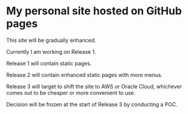 # My personal site hosted on GitHub pages

This site will be gradually enhanced.

Currently I am working on Release 1.

Release 1 will contain static pages.

Release 2 will contain enhanced static pages with more menus.

Release 3 will target to shift the site to AWS or Oracle Cloud, whichever comes out to be cheaper or more convenient to use.

Decision will be frozen at the start of Release 3 by conducting a POC.
